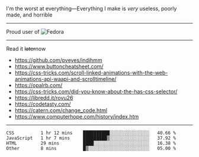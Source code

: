 I'm the worst at everything—Everything I make is *very* useless, poorly made, and horrible

___
Proud user of ![Fedora](https://img.shields.io/badge/-Fedora-white?style=flat-square&logo=fedora)

___
Read it <s>later</s>now
- https://github.com/pveyes/indihmm
- https://www.buttoncheatsheet.com/
- https://css-tricks.com/scroll-linked-animations-with-the-web-animations-api-waapi-and-scrolltimeline/
- https://opalrb.com/
- https://css-tricks.com/did-you-know-about-the-has-css-selector/
- https://libredd.it/rovu26
- https://codetasty.com/
- https://catern.com/change_code.html
- https://www.computerhope.com/history/index.htm

___
<!--START_SECTION:waka-->
```text
CSS          1 hr 12 mins    ██████████░░░░░░░░░░░░░░░   40.66 % 
JavaScript   1 hr 7 mins     █████████▒░░░░░░░░░░░░░░░   37.92 % 
HTML         29 mins         ████░░░░░░░░░░░░░░░░░░░░░   16.38 % 
Other        8 mins          █▒░░░░░░░░░░░░░░░░░░░░░░░   05.00 % 
```
<!--END_SECTION:waka-->
